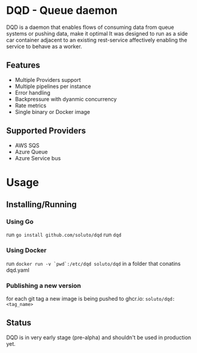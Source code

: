 # DQD - Queue daemon

DQD is a daemon that enables flows of consuming data from queue systems or pushing data, make it optimal
It was designed to run as a side car container adjacent to an existing rest-service affectively enabling the service to behave as a worker. 

## Features

- Multiple Providers support
- Multiple pipelines per instance
- Error handling
- Backpressure with dyanmic concurrency 
- Rate metrics
- Single binary or Docker image

## Supported Providers

- AWS SQS
- Azure Queue
- Azure Service bus

# Usage

## Installing/Running
### Using Go

run ```go install github.com/soluto/dqd```
run ```dqd```

### Using Docker 
run ```docker run -v `pwd`:/etc/dqd soluto/dqd``` in a folder that conatins dqd.yaml

### Publishing a new version
for each git tag a new image is being pushed to ghcr.io: `soluto/dqd:<tag_name>`

## Status
DQD is in very early stage (pre-alpha) and shouldn't be used in production yet.